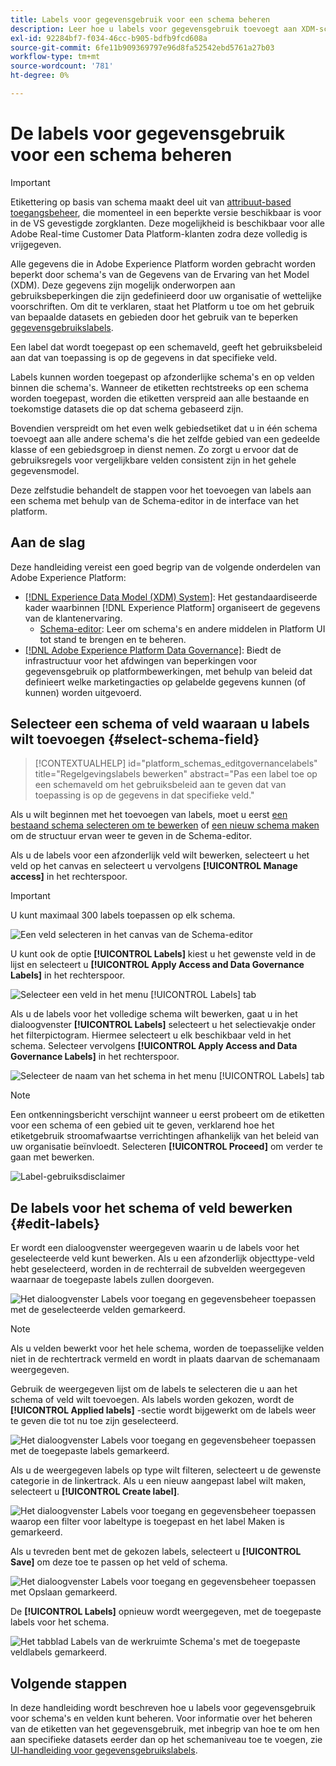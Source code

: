 ```yaml
---
title: Labels voor gegevensgebruik voor een schema beheren
description: Leer hoe u labels voor gegevensgebruik toevoegt aan XDM-schemavelden (Experience Data Model) in de gebruikersinterface van Adobe Experience Platform.
exl-id: 92284bf7-f034-46cc-b905-bdfb9fcd608a
source-git-commit: 6fe11b909369797e96d8fa52542ebd5761a27b03
workflow-type: tm+mt
source-wordcount: '781'
ht-degree: 0%

---
```


# De labels voor gegevensgebruik voor een schema beheren

>[!IMPORTANT]
>
>Etikettering op basis van schema maakt deel uit van [attribuut-based toegangsbeheer](../../access-control/abac/overview.md), die momenteel in een beperkte versie beschikbaar is voor in de VS gevestigde zorgklanten. Deze mogelijkheid is beschikbaar voor alle Adobe Real-time Customer Data Platform-klanten zodra deze volledig is vrijgegeven.

Alle gegevens die in Adobe Experience Platform worden gebracht worden beperkt door schema&#39;s van de Gegevens van de Ervaring van het Model (XDM). Deze gegevens zijn mogelijk onderworpen aan gebruiksbeperkingen die zijn gedefinieerd door uw organisatie of wettelijke voorschriften. Om dit te verklaren, staat het Platform u toe om het gebruik van bepaalde datasets en gebieden door het gebruik van te beperken [gegevensgebruikslabels](../../data-governance/labels/overview.md).

Een label dat wordt toegepast op een schemaveld, geeft het gebruiksbeleid aan dat van toepassing is op de gegevens in dat specifieke veld.

Labels kunnen worden toegepast op afzonderlijke schema&#39;s en op velden binnen die schema&#39;s. Wanneer de etiketten rechtstreeks op een schema worden toegepast, worden die etiketten verspreid aan alle bestaande en toekomstige datasets die op dat schema gebaseerd zijn.

Bovendien verspreidt om het even welk gebiedsetiket dat u in één schema toevoegt aan alle andere schema&#39;s die het zelfde gebied van een gedeelde klasse of een gebiedsgroep in dienst nemen. Zo zorgt u ervoor dat de gebruiksregels voor vergelijkbare velden consistent zijn in het gehele gegevensmodel.

Deze zelfstudie behandelt de stappen voor het toevoegen van labels aan een schema met behulp van de Schema-editor in de interface van het platform.

## Aan de slag

Deze handleiding vereist een goed begrip van de volgende onderdelen van Adobe Experience Platform:

* [[!DNL Experience Data Model (XDM) System]](../home.md): Het gestandaardiseerde kader waarbinnen [!DNL Experience Platform] organiseert de gegevens van de klantenervaring.
   * [Schema-editor](../ui/overview.md): Leer om schema&#39;s en andere middelen in Platform UI tot stand te brengen en te beheren.
* [[!DNL Adobe Experience Platform Data Governance]](../../data-governance/home.md): Biedt de infrastructuur voor het afdwingen van beperkingen voor gegevensgebruik op platformbewerkingen, met behulp van beleid dat definieert welke marketingacties op gelabelde gegevens kunnen (of kunnen) worden uitgevoerd.

## Selecteer een schema of veld waaraan u labels wilt toevoegen {#select-schema-field}

>[!CONTEXTUALHELP]
>id="platform_schemas_editgovernancelabels"
>title="Regelgevingslabels bewerken"
>abstract="Pas een label toe op een schemaveld om het gebruiksbeleid aan te geven dat van toepassing is op de gegevens in dat specifieke veld."

Als u wilt beginnen met het toevoegen van labels, moet u eerst [een bestaand schema selecteren om te bewerken](../ui/resources/schemas.md#edit) of [een nieuw schema maken](../ui/resources/schemas.md#create) om de structuur ervan weer te geven in de Schema-editor.

Als u de labels voor een afzonderlijk veld wilt bewerken, selecteert u het veld op het canvas en selecteert u vervolgens **[!UICONTROL Manage access]** in het rechterspoor.

>[!IMPORTANT]
>
>U kunt maximaal 300 labels toepassen op elk schema.

![Een veld selecteren in het canvas van de Schema-editor](../images/tutorials/labels/manage-access.png)

U kunt ook de optie **[!UICONTROL Labels]** kiest u het gewenste veld in de lijst en selecteert u **[!UICONTROL Apply Access and Data Governance Labels]** in het rechterspoor.

![Selecteer een veld in het menu [!UICONTROL Labels] tab](../images/tutorials/labels/select-field-on-labels-tab.png)

Als u de labels voor het volledige schema wilt bewerken, gaat u in het dialoogvenster **[!UICONTROL Labels]** selecteert u het selectievakje onder het filterpictogram. Hiermee selecteert u elk beschikbaar veld in het schema. Selecteer vervolgens **[!UICONTROL Apply Access and Data Governance Labels]** in het rechterspoor.

![Selecteer de naam van het schema in het menu [!UICONTROL Labels] tab](../images/tutorials/labels/select-schema-on-labels-tab.png)

>[!NOTE]
>
>Een ontkenningsbericht verschijnt wanneer u eerst probeert om de etiketten voor een schema of een gebied uit te geven, verklarend hoe het etiketgebruik stroomafwaartse verrichtingen afhankelijk van het beleid van uw organisatie beïnvloedt. Selecteren **[!UICONTROL Proceed]** om verder te gaan met bewerken.
>
>![Label-gebruiksdisclaimer](../images/tutorials/labels/disclaimer.png)

## De labels voor het schema of veld bewerken {#edit-labels}

Er wordt een dialoogvenster weergegeven waarin u de labels voor het geselecteerde veld kunt bewerken. Als u een afzonderlijk objecttype-veld hebt geselecteerd, worden in de rechterrail de subvelden weergegeven waarnaar de toegepaste labels zullen doorgeven.

![Het dialoogvenster Labels voor toegang en gegevensbeheer toepassen met de geselecteerde velden gemarkeerd.](../images/tutorials/labels/edit-labels.png)

>[!NOTE]
>
>Als u velden bewerkt voor het hele schema, worden de toepasselijke velden niet in de rechtertrack vermeld en wordt in plaats daarvan de schemanaam weergegeven.

Gebruik de weergegeven lijst om de labels te selecteren die u aan het schema of veld wilt toevoegen. Als labels worden gekozen, wordt de **[!UICONTROL Applied labels]** -sectie wordt bijgewerkt om de labels weer te geven die tot nu toe zijn geselecteerd.

![Het dialoogvenster Labels voor toegang en gegevensbeheer toepassen met de toegepaste labels gemarkeerd.](../images/tutorials/labels/applied-labels.png)

Als u de weergegeven labels op type wilt filteren, selecteert u de gewenste categorie in de linkertrack. Als u een nieuw aangepast label wilt maken, selecteert u **[!UICONTROL Create label]**.

![Het dialoogvenster Labels voor toegang en gegevensbeheer toepassen waarop een filter voor labeltype is toegepast en het label Maken is gemarkeerd.](../images/tutorials/labels/filter-and-create-custom.png)

Als u tevreden bent met de gekozen labels, selecteert u **[!UICONTROL Save]** om deze toe te passen op het veld of schema.

![Het dialoogvenster Labels voor toegang en gegevensbeheer toepassen met Opslaan gemarkeerd.](../images/tutorials/labels/save-labels.png)

De **[!UICONTROL Labels]** opnieuw wordt weergegeven, met de toegepaste labels voor het schema.

![Het tabblad Labels van de werkruimte Schema&#39;s met de toegepaste veldlabels gemarkeerd.](../images/tutorials/labels/field-labels-added.png)

## Volgende stappen

In deze handleiding wordt beschreven hoe u labels voor gegevensgebruik voor schema&#39;s en velden kunt beheren. Voor informatie over het beheren van de etiketten van het gegevensgebruik, met inbegrip van hoe te om hen aan specifieke datasets eerder dan op het schemaniveau toe te voegen, zie [UI-handleiding voor gegevensgebruikslabels](../../data-governance/labels/user-guide.md).
